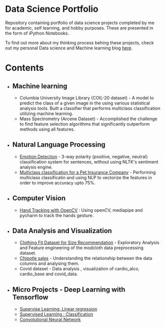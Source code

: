 # Data Science Portfolio
Repository containing portfolio of data science projects completed by me for academic, self learning, and hobby purposes. These are presented in the form of iPython Notebooks. 

To find out more about my thinking process behing these projects, check out my personal Data science and Machine learning blog [here](https://medium.com/@tanvipunjani). 

# Contents
- ## Machine learning
  - Columbia University Image Library (COIL-20 dataset) - A model to predict the class of a given image in the using various statistical analysis tools. Built a classifier that performs multiclass classification utilizing machine learning.
  - Mass Spectrometry (Arcene Dataset) - Accomplished the challenge to find feature selection algorithms that significantly outperform methods using all features.

- ## Natural Language Processing
  - [Emotion Detection](https://github.com/tanupunjani/Emotion-Detection) - 3-way polarity (positive, negative, neutral) classification system for sentences, without using NLTK's sentiment analysis engine. 
  - [Multiclass classification for a Pet Insurance Company](https://www.kaggle.com/code/tanvipunjani/multiclass-classification-pet-insurance-company) - Performing multiclass classificatin and using NLP to vectorize the features in order to improve accuracy upto 75%.

- ## Computer Vision
  - [Hand Tracking with OpenCV](https://github.com/tanupunjani/hand-tracking-with-openCV) : Using openCV, mediapipe and pycharm to track the hands gesture.  
- ## Data Analysis and Visualization
  - [Clothing Fit Dataset for Size Recommendation](https://github.com/tanupunjani/data-science-portfolio/blob/main/EDA%20and%20FE.ipynb) -  Exploratory Analysis and Feature engineering of the modcloth data preprocessing dataset.
  - [Chipotle sales](https://github.com/tanupunjani/data-science-portfolio/blob/main/Getting-to-know-your-data.ipynb) - Understanding the relationship between the data columns and analysing them.
  - Covid dataset - Data analysis , visualization of cardio_alco, cardio_base and covid_data.


- ## Micro Projects - Deep Learning with Tensorflow
  - [Supervise Learning: Linear regression](https://github.com/tanupunjani/Deep-learning/blob/main/01_neural_network_regression_with_tensorflow.ipynb) 
  - [Supervised Learning : Classification](https://github.com/tanupunjani/Deep-learning/blob/main/02_NN_classification.ipynb) 
  - [Convolutional Neural Network](https://github.com/tanupunjani/Deep-learning/blob/main/Transfer_learning_with_tensorflow_scaling_up.ipynb)
